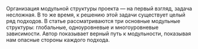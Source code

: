 Организация модульной структуры проекта — на первый взгляд, задача несложная.
В то же время, к решению этой задачи существует целый ряд подходов. В статье 
рассматриваются три основные модульные структуры: глобальные, одноуровневые
и многоуровневые зависимости. Автор показывает верный путь к модульности,
показывая нам опасные стороны каждого подхода.